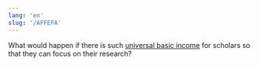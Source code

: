 ```yaml
---
lang: 'en'
slug: '/AFFEFA'
---
```


What would happen if there is such [universal basic income](https://en.wikipedia.org/wiki/Universal_basic_income) for scholars so that they can focus on their research?

<head>
  <html lang="en-US"/>
</head>
